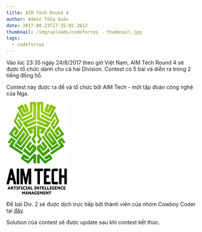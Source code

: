 ```yaml
---
title: AIM Tech Round 4
author: Admin Tổng Quản
date: 2017-08-23T17:35:02.261Z
thumbnail: /img/uploads/codeforces - thumbnail.jpg
tags:
  - codeforces
---
```

Vào lúc 23:35 ngày 24/8/2017 theo giờ Việt Nam, AIM Tech Round 4 sẽ được tổ chức dành cho cả hai Division. Contest có 5 bài và diễn ra trong 2 tiếng đồng hồ.

Contest này được ra đề và tổ chức bởi AIM Tech - một tập đoàn công nghệ của Nga.

![undefined](/img/uploads/codeforces_aim_tech_round_image.jpg)

Đề bài Div. 2 sẽ được dịch trực tiếp bởi thành viên của nhóm Cowboy Coder tại [đây](http://cogismith.com/zqt).

Solution của contest sẽ được update sau khi contest kết thúc.
